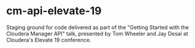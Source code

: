 # cm-api-elevate-19
Staging ground for code delivered as part of the "Getting Started with the Cloudera Manager API" talk, presented by Tom Wheeler and Jay Desai at Cloudera's Elevate 19 conference.
